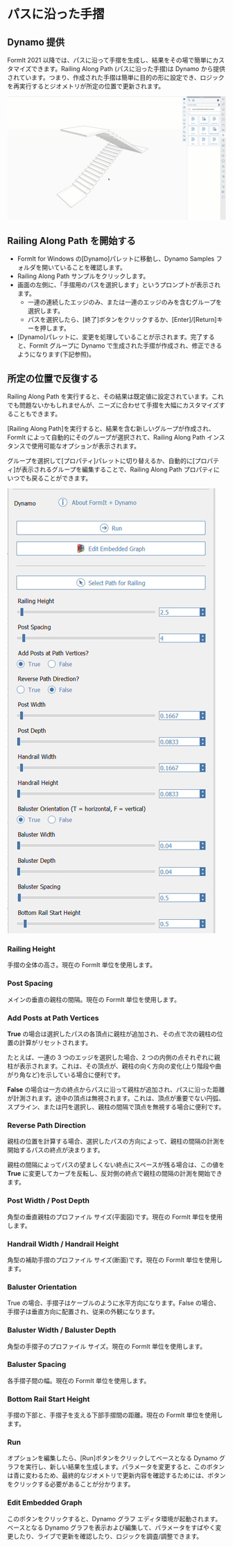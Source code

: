# パスに沿った手摺

## Dynamo 提供

FormIt 2021 以降では、パスに沿って手摺を生成し、結果をその場で簡単にカスタマイズできます。Railing Along Path \(パスに沿った手摺\)は Dynamo から提供されています。つまり、作成された手摺は簡単に目的の形に設定でき、ロジックを再実行するとジオメトリが所定の位置で更新されます。

![](../.gitbook/assets/railing-along-path.gif)

## Railing Along Path を開始する

* FormIt for Windows の[Dynamo]パレットに移動し、Dynamo Samples フォルダを開いていることを確認します。
* Railing Along Path サンプルをクリックします。
* 画面の左側に、「手摺用のパスを選択します」というプロンプトが表示されます。
   * 一連の連続したエッジのみ、または一連のエッジのみを含むグループを選択します。
   * パスを選択したら、[終了]ボタンをクリックするか、[Enter]/[Return]キーを押します。
* [Dynamo]パレットに、変更を処理していることが示されます。完了すると、FormIt グループに Dynamo で生成された手摺が作成され、修正できるようになります\(下記参照\)。

## 所定の位置で反復する

Railing Along Path を実行すると、その結果は既定値に設定されています。これでも問題ないかもしれませんが、ニーズに合わせて手摺を大幅にカスタマイズすることもできます。

[Railing Along Path]を実行すると、結果を含む新しいグループが作成され、FormIt によって自動的にそのグループが選択されて、Railing Along Path インスタンスで使用可能なオプションが表示されます。

グループを選択して[プロパティ]パレットに切り替えるか、自動的に[プロパティ]が表示されるグループを編集することで、Railing Along Path プロパティにいつでも戻ることができます。

![](../.gitbook/assets/railing-along-path-options.png)

### Railing Height

手摺の全体の高さ。現在の FormIt 単位を使用します。

### Post Spacing

メインの垂直の親柱の間隔。現在の FormIt 単位を使用します。

### Add Posts at Path Vertices

**True** の場合は選択したパスの各頂点に親柱が追加され、その点で次の親柱の位置の計算がリセットされます。

たとえば、一連の 3 つのエッジを選択した場合、2 つの内側の点それぞれに親柱が表示されます。これは、その頂点が、親柱の向く方向の変化\(上り階段や曲がり角など\)を示している場合に便利です。

**False** の場合は一方の終点からパスに沿って親柱が追加され、パスに沿った距離が計測されます。途中の頂点は無視されます。これは、頂点が重要でない円弧、スプライン、または円を選択し、親柱の間隔で頂点を無視する場合に便利です。

### Reverse Path Direction

親柱の位置を計算する場合、選択したパスの方向によって、親柱の間隔の計測を開始するパスの終点が決まります。

親柱の間隔によってパスの望ましくない終点にスペースが残る場合は、この値を **True** に変更してカーブを反転し、反対側の終点で親柱の間隔の計測を開始できます。

### Post Width / Post Depth

角型の垂直親柱のプロファイル サイズ\(平面図\)です。現在の FormIt 単位を使用します。

### Handrail Width / Handrail Height

角型の補助手摺のプロファイル サイズ\(断面\)です。現在の FormIt 単位を使用します。

### Baluster Orientation

True の場合、手摺子はケーブルのように水平方向になります。False の場合、手摺子は垂直方向に配置され、従来の外観になります。

### Baluster Width / Baluster Depth

角型の手摺子のプロファイル サイズ。現在の FormIt 単位を使用します。

### Baluster Spacing

各手摺子間の幅。現在の FormIt 単位を使用します。

### Bottom Rail Start Height

手摺の下部と、手摺子を支える下部手摺間の距離。現在の FormIt 単位を使用します。

### Run

オプションを編集したら、[Run]ボタンをクリックしてベースとなる Dynamo グラフを実行し、新しい結果を生成します。パラメータを変更すると、このボタンは青に変わるため、最終的なジオメトリで更新内容を確認するためには、ボタンをクリックする必要があることが分かります。‌

### Edit Embedded Graph

このボタンをクリックすると、Dynamo グラフ エディタ環境が起動されます。ベースとなる Dynamo グラフを表示および編集して、パラメータをすばやく変更したり、ライブで更新を確認したり、ロジックを調査/調整できます。

